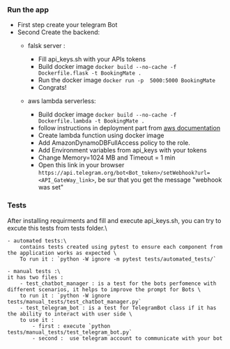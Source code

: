 ### Run the app
- First step create your telegram Bot
- Second Create the backend:
    - falsk server :

        - Fill api_keys.sh with your APIs tokens
        - Build docker image `docker build --no-cache -f Dockerfile.flask -t BookingMate .`
        - Run the docker image `docker run -p  5000:5000 BookingMate`
        - Congrats! 
    - aws lambda serverless:
        - Build docker image `docker build --no-cache -f Dockerfile.lambda -t BookingMate .`
        - follow instructions in deployment part from [aws documentation](https://docs.aws.amazon.com/lambda/latest/dg/python-image.html) 
        - Create lambda function using docker image 
        - Add AmazonDynamoDBFullAccess policy to the role.
        - Add Environment variables from api_keys with your tokens
        - Change Memory=1024 MB and Timeout = 1 min 
        - Open this link in your browser `https://api.telegram.org/bot<Bot_token>/setWebhook?url=<API_GateWay_link>`, be sur that you get the message "webhook was set"



### Tests
After installing requirments and fill and execute api_keys.sh, you can try to excute this tests from tests folder.\

    - automated tests:\
        contains tests created using pytest to ensure each component from the application works as expected \
        To run it : `python -W ignore -m pytest tests/automated_tests/`

    - manual tests :\
    it has two files :
        - test_chatbot_manager : is a test for the bots perfomence with different scenarios, it helps to improve the prompt for Bots \
        to run it : `python -W ignore tests/manual_tests/test_chatbot_manager.py`
        - test_telegram_bot : is a test for TelegramBot class if it has the ability to interact with user side \
        to use it : 
            - first : execute `python tests/manual_tests/test_telegram_bot.py`
            - second :  use telegram account to communicate with your bot

